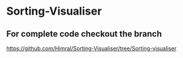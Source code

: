 # Sorting-Visualiser

## For complete code checkout the branch 
https://github.com/Himral/Sorting-Visualiser/tree/Sorting-visualiser

